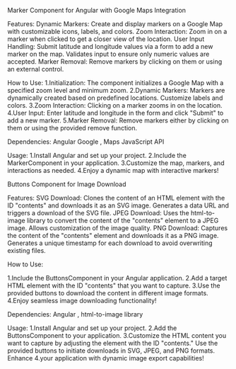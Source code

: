 Marker Component for Angular with Google Maps Integration

Features: 
Dynamic Markers: Create and display markers on a Google Map with customizable icons, labels, and colors. 
Zoom Interaction: Zoom in on a marker when clicked to get a closer view of the location. 
User Input Handling: Submit latitude and longitude values via a form to add a new marker on the map. Validates input to ensure only numeric values are accepted. 
Marker Removal: Remove markers by clicking on them or using an external control.

How to Use: 
1.Initialization: The component initializes a Google Map with a specified zoom level and minimum zoom. 
2.Dynamic Markers: Markers are dynamically created based on predefined locations. Customize labels and colors. 
3.Zoom Interaction: Clicking on a marker zooms in on the location.
4.User Input: Enter latitude and longitude in the form and click "Submit" to add a new marker. 
5.Marker Removal: Remove markers either by clicking on them or using the provided remove function.

Dependencies:
Angular Google ,
Maps JavaScript API

Usage: 
1.Install Angular and set up your project. 
2.Include the MarkerComponent in your application. 
3.Customize the map, markers, and interactions as needed. 
4.Enjoy a dynamic map with interactive markers!


Buttons Component for Image Download

Features: 
SVG Download: Clones the content of an HTML element with the ID "contents" and downloads it as an SVG image. Generates a data URL and triggers a download of the SVG file.
JPEG Download: Uses the html-to-image library to convert the content of the "contents" element to a JPEG image. Allows customization of the image quality.
PNG Download: Captures the content of the "contents" element and downloads it as a PNG image. Generates a unique timestamp for each download to avoid overwriting existing files.


How to Use:

1.Include the ButtonsComponent in your Angular application. 
2.Add a target HTML element with the ID "contents" that you want to capture.
3.Use the provided buttons to download the content in different image formats.
4.Enjoy seamless image downloading functionality!


Dependencies: 
Angular ,
html-to-image library

Usage: 
1.Install Angular and set up your project. 
2.Add the ButtonsComponent to your application. 
3.Customize the HTML content you want to capture by adjusting the element with the ID "contents." Use the provided buttons to initiate downloads in SVG, JPEG, and PNG formats. Enhance 4.your application with dynamic image export capabilities!
